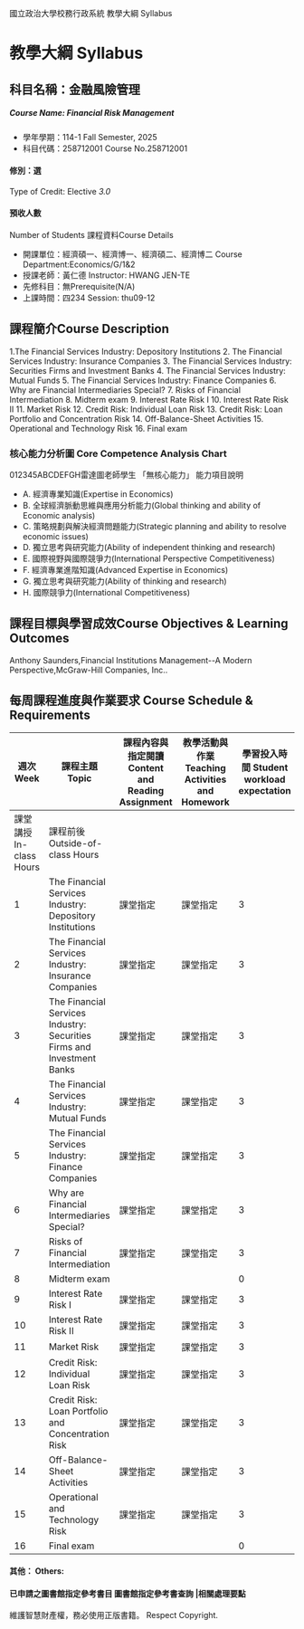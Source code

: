 國立政治大學校務行政系統 教學大綱 Syllabus
# 教學大綱 Syllabus
##  科目名稱：金融風險管理
#####  Course Name: Financial Risk Management
  * 學年學期：114-1 Fall Semester, 2025 
  * 科目代碼：258712001 Course No.258712001
#### 修別：選
Type of Credit: Elective 
_3.0_
#### 預收人數
Number of Students
課程資料Course Details
  * 開課單位：經濟碩一、經濟博一、經濟碩二、經濟博二 Course Department:Economics/G/1&2 
  * 授課老師：黃仁德 Instructor: HWANG JEN-TE 
  * 先修科目：無Prerequisite(N/A)
  * 上課時間：四234 Session: thu09-12
##  課程簡介Course Description
1.The Financial Services Industry: Depository Institutions
2. The Financial Services Industry: Insurance Companies
3. The Financial Services Industry: Securities Firms and Investment Banks 
4. The Financial Services Industry: Mutual Funds 
5. The Financial Services Industry: Finance Companies
6. Why are Financial Intermediaries Special? 
7. Risks of Financial Intermediation 
8. Midterm exam 
9. Interest Rate Risk I 
10. Interest Rate Risk II 
11. Market Risk 
12. Credit Risk: Individual Loan Risk
13. Credit Risk: Loan Portfolio and Concentration Risk 
14. Off-Balance-Sheet Activities
15. Operational and Technology Risk 
16. Final exam
###  核心能力分析圖 Core Competence Analysis Chart
012345ABCDEFGH雷達圖老師學生
「無核心能力」 
能力項目說明
  * A. 經濟專業知識(Expertise in Economics)
  * B. 全球經濟脈動思維與應用分析能力(Global thinking and ability of Economic analysis)
  * C. 策略規劃與解決經濟問題能力(Strategic planning and ability to resolve economic issues)
  * D. 獨立思考與研究能力(Ability of independent thinking and research)
  * E. 國際視野與國際競爭力(International Perspective Competitiveness)
  * F. 經濟專業進階知識(Advanced Expertise in Economics)
  * G. 獨立思考與研究能力(Ability of thinking and research)
  * H. 國際競爭力(International Competitiveness)
##  課程目標與學習成效Course Objectives & Learning Outcomes 
Anthony Saunders,Financial Institutions Management--A Modern Perspective,McGraw-Hill Companies, Inc..
##  每周課程進度與作業要求 Course Schedule & Requirements
週次 Week |  課程主題 Topic |  課程內容與指定閱讀 Content and Reading Assignment |  教學活動與作業 Teaching Activities and Homework |  學習投入時間 Student workload expectation  
---|---|---|---|---  
課堂講授 In-class Hours |  課程前後 Outside-of-class Hours  
1 | The Financial Services Industry: Depository Institutions |  課堂指定 |  課堂指定 |  3 |  4.5  
2 | The Financial Services Industry: Insurance Companies |  課堂指定 |  課堂指定 |  3 |  4.5  
3 | The Financial Services Industry: Securities Firms and Investment Banks |  課堂指定 |  課堂指定 |  3 |  4.5  
4 | The Financial Services Industry: Mutual Funds |  課堂指定 |  課堂指定 |  3 |  4.5  
5 | The Financial Services Industry: Finance Companies |  課堂指定 |  課堂指定 |  3 |  4.5  
6 | Why are Financial Intermediaries Special?  |  課堂指定 |  課堂指定 |  3 |  4.5  
7 | Risks of Financial Intermediation |  課堂指定 |  課堂指定 |  3 |  4.5  
8 | Midterm exam |  |  |  0 |  0  
9 | Interest Rate Risk I |  課堂指定 |  課堂指定 |  3 |  4.5  
10 | Interest Rate Risk II |  課堂指定 |  課堂指定 |  3 |  4.5  
11 | Market Risk |  課堂指定 |  課堂指定 |  3 |  4.5  
12 | Credit Risk: Individual Loan Risk |  課堂指定 |  課堂指定 |  3 |  4.5  
13 |  Credit Risk: Loan Portfolio and Concentration Risk |  課堂指定 |  課堂指定 |  3 |  4.5  
14 | Off-Balance-Sheet Activities |  課堂指定 |  課堂指定 |  3 |  4.5  
15 | Operational and Technology Risk |  課堂指定 |  課堂指定 |  3 |  4.5  
16 | Final exam |  |  |  0 |  0  
####  其他： Others:
####  已申請之圖書館指定參考書目  圖書館指定參考書查詢 |相關處理要點
維護智慧財產權，務必使用正版書籍。 Respect Copyright.